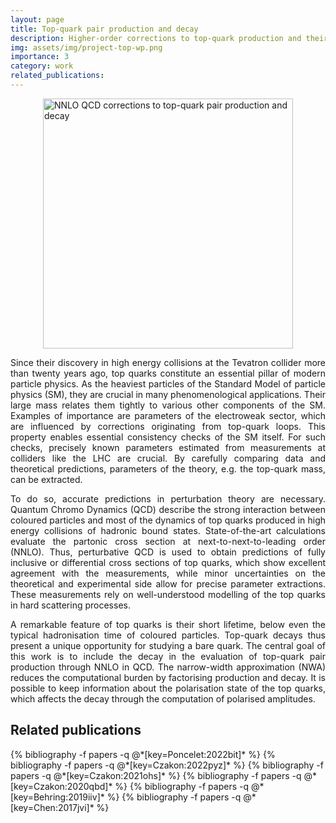 ```yaml
---
layout: page
title: Top-quark pair production and decay
description: Higher-order corrections to top-quark production and their decays
img: assets/img/project-top-wp.png
importance: 3
category: work
related_publications:
---
```


<img src="../../assets/img/project-top.png" alt="NNLO QCD corrections to top-quark pair production and decay" style="width:400px;display:block;margin-left:auto;margin-right:auto;">

<p align="justify">
Since their discovery in high energy collisions at the Tevatron collider more than twenty years ago, top quarks constitute an essential pillar of modern particle physics. As the heaviest particles of the Standard Model of particle physics (SM), they are crucial in many phenomenological applications. Their large mass relates them tightly to various other components of the SM. Examples of importance are parameters of the electroweak sector, which are influenced by corrections originating from top-quark loops. This property enables essential consistency checks of the SM itself. For such checks, precisely known parameters estimated from measurements at colliders like the LHC are crucial. By carefully comparing data and theoretical predictions, parameters of the theory, e.g. the top-quark mass, can be extracted.
</p>

<p align="justify">
To do so, accurate predictions in perturbation theory are necessary. Quantum Chromo Dynamics (QCD) describe the strong interaction between coloured particles and most of the dynamics of top quarks produced in high energy collisions of hadronic bound states. State-of-the-art calculations evaluate the partonic cross section at next-to-next-to-leading order (NNLO). Thus, perturbative QCD is used to obtain predictions of fully inclusive or differential cross sections of top quarks, which show excellent agreement with the measurements, while minor uncertainties on the theoretical and experimental side allow for precise parameter extractions. These measurements rely on well-understood modelling of the top quarks in hard scattering processes.
</p>

<p align="justify">
A remarkable feature of top quarks is their short lifetime, below even the typical hadronisation time of coloured particles. Top-quark decays thus present a unique opportunity for studying a bare quark. The central goal of this work is to include the decay in the evaluation of top-quark pair production through NNLO in QCD. The narrow-width approximation (NWA) reduces the computational burden by factorising production and decay. It is possible to keep information about the polarisation state of the top quarks, which affects the decay through the computation of polarised amplitudes.
</p>


<h2> Related publications </h2>
<div class="publications">
  {% bibliography -f papers -q @*[key=Poncelet:2022bit]* %}
  {% bibliography -f papers -q @*[key=Czakon:2022pyz]* %}
  {% bibliography -f papers -q @*[key=Czakon:2021ohs]* %}
  {% bibliography -f papers -q @*[key=Czakon:2020qbd]* %}
  {% bibliography -f papers -q @*[key=Behring:2019iiv]* %}
  {% bibliography -f papers -q @*[key=Chen:2017jvi]* %}
</div>
